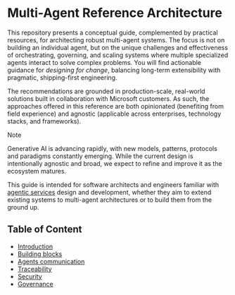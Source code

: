 # Multi-Agent Reference Architecture

This repository presents a conceptual guide, complemented by practical resources, for architecting robust multi-agent systems. The focus is not on building an individual agent, but on the unique challenges and effectiveness of orchestrating, governing, and scaling systems where multiple specialized agents interact to solve complex problems. You will find actionable guidance for _designing for change_, balancing long-term extensibility with pragmatic, shipping-first engineering.

The recommendations are grounded in production-scale, real-world solutions built in collaboration with Microsoft customers. As such, the approaches offered in this reference are both opinionated (benefiting from field experience) and agnostic (applicable across enterprises, technology stacks, and frameworks).

> [!NOTE]  
> Generative AI is advancing rapidly, with new models, patterns, protocols and paradigms constantly emerging. While the current design is intentionally agnostic and broad, we expect to refine and improve it as the ecosystem matures.

This guide is intended for software architects and engineers familiar with [agentic services](https://www.anthropic.com/engineering/building-effective-agents) design and development, whether they aim to extend existing systems to multi-agent architectures or to build them from the ground up.

## Table of Content

- [Introduction](./docs/Introduction.md)
- [Building blocks](./docs/building-blocks/README.md)
- [Agents communication](./docs/agents-communication/README.md)
- [Traceability](./docs/traceability/README.md)
- [Security](./docs/security/README.md)
- [Governance](./docs/governance/README.md)
